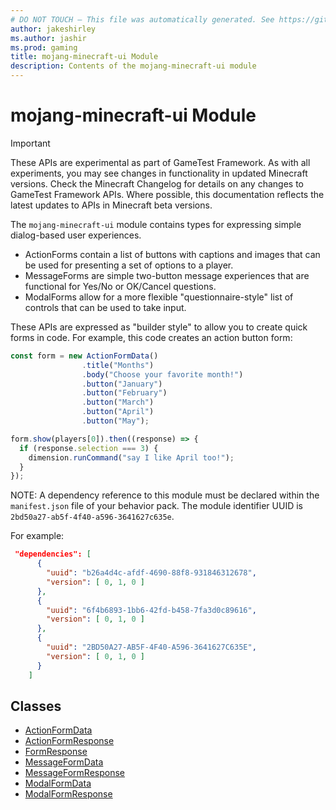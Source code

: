 ```yaml
---
# DO NOT TOUCH — This file was automatically generated. See https://github.com/Mojang/MinecraftScriptingApiDocsGenerator to modify descriptions, examples, etc.
author: jakeshirley
ms.author: jashir
ms.prod: gaming
title: mojang-minecraft-ui Module
description: Contents of the mojang-minecraft-ui module
---
```

# mojang-minecraft-ui Module
>[!IMPORTANT]
>These APIs are experimental as part of GameTest Framework. As with all experiments, you may see changes in functionality in updated Minecraft versions. Check the Minecraft Changelog for details on any changes to GameTest Framework APIs. Where possible, this documentation reflects the latest updates to APIs in Minecraft beta versions.

The `mojang-minecraft-ui` module contains types for expressing simple dialog-based user experiences.  

  * ActionForms contain a list of buttons with captions and images that can be used for presenting a set of options to a player.
  * MessageForms are simple two-button message experiences that are functional for Yes/No or OK/Cancel questions.
  * ModalForms allow for a more flexible "questionnaire-style" list of controls that can be used to take input.

These APIs are expressed as "builder style" to allow you to create quick forms in code.  For example, this code creates an action button form:

```javascript
const form = new ActionFormData()
				.title("Months")
				.body("Choose your favorite month!")
				.button("January")
				.button("February")
				.button("March")
				.button("April")
				.button("May");

form.show(players[0]).then((response) => {
  if (response.selection === 3) {
    dimension.runCommand("say I like April too!");
  }
});
```

NOTE: A dependency reference to this module must be declared within the `manifest.json` file of your behavior pack.  The module identifier UUID is `2bd50a27-ab5f-4f40-a596-3641627c635e`. 

For example: 

```json
 "dependencies": [
      {
        "uuid": "b26a4d4c-afdf-4690-88f8-931846312678",
        "version": [ 0, 1, 0 ]
      },
      {
        "uuid": "6f4b6893-1bb6-42fd-b458-7fa3d0c89616",
        "version": [ 0, 1, 0 ]
      },
      {
        "uuid": "2BD50A27-AB5F-4F40-A596-3641627C635E",
        "version": [ 0, 1, 0 ]
      }
    ]
```

## Classes
- [ActionFormData](ActionFormData.md)
- [ActionFormResponse](ActionFormResponse.md)
- [FormResponse](FormResponse.md)
- [MessageFormData](MessageFormData.md)
- [MessageFormResponse](MessageFormResponse.md)
- [ModalFormData](ModalFormData.md)
- [ModalFormResponse](ModalFormResponse.md)
